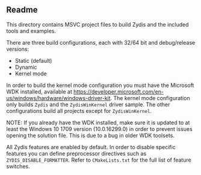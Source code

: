 <!-- (c) https://github.com/MontiCore/monticore -->
## Readme

This directory contains MSVC project files to build Zydis and the included tools and examples.

There are three build configurations, each with 32/64 bit and debug/release versions:
- Static (default)
- Dynamic
- Kernel mode

In order to build the kernel mode configuration you must have the Microsoft WDK installed, available at https://developer.microsoft.com/en-us/windows/hardware/windows-driver-kit.
The kernel mode configuration only builds `Zydis` and the `ZydisWinKernel` driver sample. The other configurations build all projects except for `ZydisWinKernel`.

NOTE: If you already have the WDK installed, make sure it is updated to at least the Windows 10 1709 version (10.0.16299.0) in order to prevent issues opening the solution file. This is due to a bug in older WDK toolsets.

All Zydis features are enabled by default. In order to disable specific features you can define preprocessor directives such as `ZYDIS_DISABLE_FORMATTER`. Refer to `CMakeLists.txt` for the full list of feature switches.

